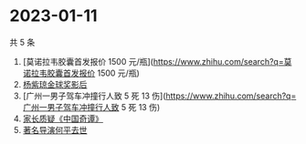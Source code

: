 # 2023-01-11

共 5 条

<!-- BEGIN ZHIHUSEARCH -->
<!-- 最后更新时间 Wed Jan 11 2023 21:29:09 GMT+0800 (China Standard Time) -->
1. [莫诺拉韦胶囊首发报价 1500 元/瓶](https://www.zhihu.com/search?q=莫诺拉韦胶囊首发报价 1500 元/瓶)
1. [杨紫琼金球奖影后](https://www.zhihu.com/search?q=杨紫琼金球奖影后)
1. [广州一男子驾车冲撞行人致 5 死 13 伤](https://www.zhihu.com/search?q=广州一男子驾车冲撞行人致 5 死 13 伤)
1. [家长质疑《中国奇谭》](https://www.zhihu.com/search?q=家长质疑《中国奇谭》)
1. [著名导演何平去世](https://www.zhihu.com/search?q=著名导演何平去世)
<!-- END ZHIHUSEARCH -->
